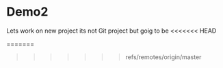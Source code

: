 # Demo2

Lets work on new project
its not Git project but goig to be
<<<<<<< HEAD

=======
>>>>>>> refs/remotes/origin/master
